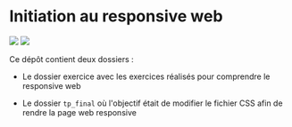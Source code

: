 # Initiation au responsive web

![](https://img.shields.io/badge/HTML5-E34F26?style=for-the-badge&logo=html5&logoColor=white)
![](https://img.shields.io/badge/CSS3-1572B6?style=for-the-badge&logo=css3&logoColor=white)

Ce dépôt contient deux dossiers :

- Le dossier exercice avec les exercices réalisés pour comprendre le responsive web

- Le dossier `tp_final` où l'objectif était de modifier le fichier CSS afin de rendre la page web responsive
